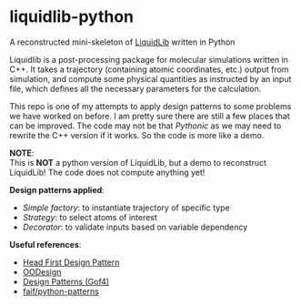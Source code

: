 # liquidlib-python

A reconstructed mini-skeleton of [LiquidLib](http://z-laboratory.github.io/LiquidLib/) written in Python

Liquidlib is a post-processing package for molecular simulations written in C++. It takes a trajectory (containing atomic coordinates, etc.) output from simulation, and compute some physical quantities as instructed by an input file, which defines all the necessary parameters for the calculation.

This repo is one of my attempts to apply design patterns to some problems we have worked on before. I am pretty sure there are still a few places that can be improved. The code may not be that *Pythonic* as we may need to rewrite the C++ version if it works. So the code is more like a demo.  

**NOTE**:  
This is **NOT** a python version of LiquidLib, but a demo to reconstruct LiquidLib! The code does not compute anything yet!

**Design patterns applied**:
* *Simple factory*: to instantiate trajectory of specific type
* *Strategy*: to select atoms of interest
* *Decorator*: to validate inputs based on variable dependency   


**Useful references**:
* [Head First Design Pattern](http://shop.oreilly.com/product/9780596007126.do)
* [OODesign](http://www.oodesign.com/)
* [Design Patterns (Gof4)](https://sourcemaking.com/design_patterns)
* [faif/python-patterns](https://github.com/faif/python-patterns)
